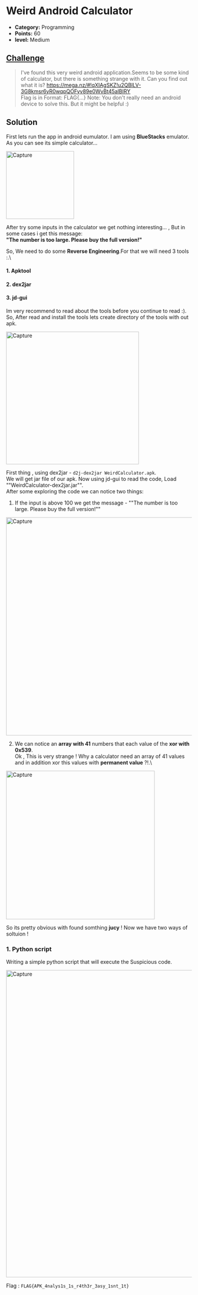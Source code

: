 
# Weird Android Calculator

* **Category:** Programming 
* **Points:** 60
* **level:** Medium


## [Challenge](https://ctflearn.com/challenge/290)

> I've found this very weird android application.Seems to be some kind of calculator, but there is something strange with it. Can you find out what it is? https://mega.nz/#!qXIAgSKZ!u2QBlLV-3G8kmsr6yR0wqpQOFyv89e0WvBt45alBIRY  
> Flag is in Format: FLAG{...}
> Note: You don't really need an android device to solve this. But it might be helpful :)

## Solution
First lets run the app in android eumulator. I am using  **BlueStacks** emulator.\
As you can see its simple calculator...

<img width="184" alt="Capture" src="https://user-images.githubusercontent.com/57364083/69641316-a8a12e00-1068-11ea-8daa-02a9944d019e.PNG">

After try some inputs in the calculator we get nothing interesting... , But in some cases i get this message:  
**"The number is too large. Please buy the full version!"**

So, We need to do some **Reverse Engineering**.For that we will need 3 tools :.\
#### 1. Apktool
#### 2. dex2jar
#### 3. jd-gui
Im very recommend to read about the tools before you continue to read :).\
So, After read and install the tools lets create directory of the tools with out apk.

<img width="360" alt="Capture" src="https://user-images.githubusercontent.com/57364083/69642124-f702fc80-1069-11ea-9c9f-09dd7f9a29d7.PNG">

First thing , using dex2jar - ```d2j-dex2jar WeirdCalculator.apk```.\
We will get jar file of our apk.
Now using jd-gui to read the code, Load ""WeirdCalculator-dex2jar.jar"".\
After some exploring the code we can notice two things:
1. If the input is above 100 we get the message - ""The number is too large. Please buy the full version!""
<img width="592" alt="Capture" src="https://user-images.githubusercontent.com/57364083/69642835-0afb2e00-106b-11ea-9c1c-37c0af63b371.PNG">


2. We can notice an **array with 41** numbers that each value of the **xor with 0x539**.\
Ok , This is very strange ! Why a calculator need an array of 41 values and in addition xor this values with **permanent value** ?!.\
<img width="403" alt="Capture" src="https://user-images.githubusercontent.com/57364083/69643062-6b8a6b00-106b-11ea-89ac-2a3b233c4a5e.PNG">

So its pretty obvious with found somthing **jucy** ! Now we have two ways of soltuion ! 

### 1. Python script
Writing a simple python script that will execute the Suspicious code.


<img width="834" alt="Capture" src="https://user-images.githubusercontent.com/57364083/69644098-e1430680-106c-11ea-9078-cae8776da195.PNG">






Flag : ```FLAG{APK_4nalys1s_1s_r4th3r_3asy_1snt_1t}```

